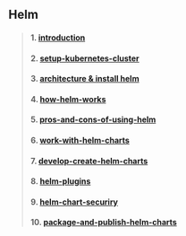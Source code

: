## Helm 

> #### 1. [introduction](https://github.com/lerndevops/helm-charts/blob/main/01-introduction/README.md)
> #### 2. [setup-kubernetes-cluster](https://github.com/lerndevops/helm-charts/blob/main/02-setup-kubernetes-cluster/README.md)
> #### 3. [architecture & install helm](https://github.com/lerndevops/helm-charts/blob/main/03-install-helm/README.md)
> #### 4. [how-helm-works](https://github.com/lerndevops/helm-charts/blob/main/01-introduction/how-helm-works.md)
> #### 5. [pros-and-cons-of-using-helm](https://github.com/lerndevops/helm-charts/blob/main/01-introduction/pros-and-cons-of-using-helm.md)
> #### 6. [work-with-helm-charts](https://github.com/lerndevops/helm-charts/blob/main/04-work-with-helm-charts/README.md)
> #### 7. [develop-create-helm-charts](https://github.com/lerndevops/helm-charts/blob/main/05-create-helm-charts/README.md)
> #### 8. [helm-plugins](https://github.com/lerndevops/helm-charts/blob/main/06-helm-plugins/README.md)
> #### 9. [helm-chart-securiry](https://github.com/lerndevops/helm-charts/blob/main/07-helm-chart-security/README.md)
> #### 10. [package-and-publish-helm-charts](https://github.com/lerndevops/helm-charts/blob/main/08-package-publish-helm-charts/README.md)








